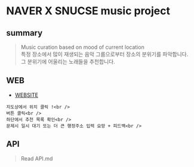 # NAVER X SNUCSE music project
## summary
> Music curation based on mood of current location<br />
> 특정 장소에서 많이 재생되는 음악 그룹으로부터 장소의 분위기를 파악합니다.<br
/>
> 그 분위기에 어울리는 노래들을 추천합니다.<br />


## WEB
* [WEBSITE](http://wlxyzlw.iptime.org:8008/test/)
```
지도상에서 위치 클릭 !<br />
버튼 클릭<br />
하단에서 추천 목록 확인<br />
문제시 일시 대기 또는 더 큰 행정주소 입력 요망 + 피드백<br />
```
## API
> Read API.md<br />
